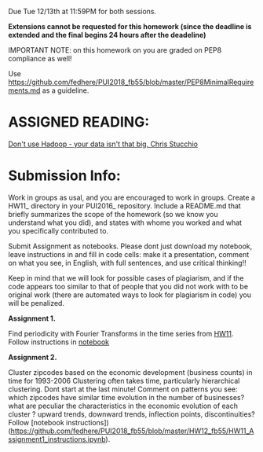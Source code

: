 Due Tue 12/13th at 11:59PM for both sessions. 

**Extensions cannot be requested for this homework (since the deadline is extended and the final begins 24 hours after the deadeline)**

IMPORTANT NOTE: on this homework on you are graded on PEP8 compliance as well!

Use https://github.com/fedhere/PUI2018_fb55/blob/master/PEP8MinimalRequirements.md as a guideline.


# ASSIGNED READING:

[Don't use Hadoop - your data isn't that big, Chris Stucchio](https://www.chrisstucchio.com/blog/2013/hadoop_hatred.html)


# Submission Info:

Work in groups as usal, and you are encouraged to work in groups. Create a HW11_ directory in your PUI2016_ repository. Include a README.md that briefly summarizes the scope of the homework (so we know you understand what you did), and states with whome you worked and what you specifically contributed to.

Submit Assignment as notebooks. Please dont just download my notebook, leave instructions in and fill in code cells: make it a presentation, comment on what you see, in English, with full sentences, and use critical thinking!!

Keep in mind that we will look for possible cases of plagiarism, and if the code appears too similar to that of people that you did not work with to be original work (there are automated ways to look for plagiarism in code) you will be penalized.


**Assignment 1.** 

Find periodicity with Fourier Transforms in the time series from [HW11](https://github.com/fedhere/PUI2018_fb55/new/master/HW11_fb55.). Follow instructions in [notebook](https://github.com/fedhere/PUI2018_fb55/blob/master/HW12_fb55/subway_timeseries_instructions_part2.ipynb)

**Assignment 2.**

Cluster zipcodes based on the economic development (business counts) in time for 1993-2006
Clustering often takes time, particularly hierarchical clustering. Dont start at the last minute!
Comment on patterns you see: which zipcodes have similar time evolution in the number of businesses? what are peculiar the characteristics in the economic evolution of each cluster ? upward trends, downward trends, inflection points, discontinuities?
Follow [notebook instructions])(https://github.com/fedhere/PUI2018_fb55/blob/master/HW12_fb55/HW11_Assignment1_instructions.ipynb). 
